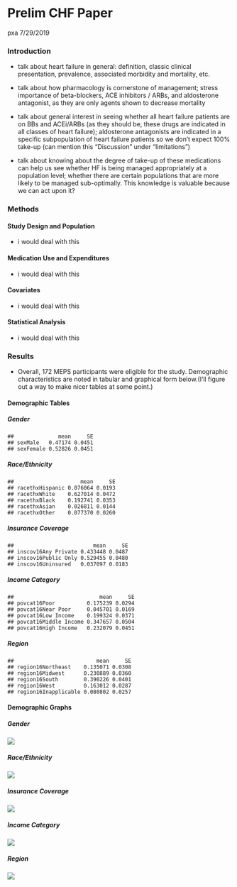 Prelim CHF Paper
================
pxa
7/29/2019

### Introduction

  - talk about heart failure in general: definition, classic clinical
    presentation, prevalence, associated morbidity and mortality, etc.

  - talk about how pharmacology is cornerstone of management; stress
    importance of beta-blockers, ACE inhibitors / ARBs, and aldosterone
    antagonist, as they are only agents shown to decrease mortality

  - talk about general interest in seeing whether all heart failure
    patients are on BBs and ACEi/ARBs (as they should be, these drugs
    are indicated in all classes of heart failure); aldosterone
    antagonists are indicated in a specific subpopulation of heart
    failure patients so we don’t expect 100% take-up (can mention this
    “Discussion” under “limitations”)

  - talk about knowing about the degree of take-up of these medications
    can help us see whether HF is being managed appropriately at a
    population level; whether there are certain populations that are
    more likely to be managed sub-optimally. This knowledge is valuable
    because we can act upon it?

### Methods

#### Study Design and Population

  - i would deal with this

#### Medication Use and Expenditures

  - i would deal with this

#### Covariates

  - i would deal with this

#### Statistical Analysis

  - i would deal with this

### Results

  - Overall, 172 MEPS participants were eligible for the study.
    Demographic characteristics are noted in tabular and graphical form
    below.(I’ll figure out a way to make nicer tables at some point.)

#### Demographic Tables

##### Gender

    ##              mean     SE
    ## sexMale   0.47174 0.0451
    ## sexFemale 0.52826 0.0451

##### Race/Ethnicity

    ##                     mean     SE
    ## racethxHispanic 0.076064 0.0193
    ## racethxWhite    0.627014 0.0472
    ## racethxBlack    0.192741 0.0353
    ## racethxAsian    0.026811 0.0144
    ## racethxOther    0.077370 0.0260

##### Insurance Coverage

    ##                         mean     SE
    ## inscov16Any Private 0.433448 0.0487
    ## inscov16Public Only 0.529455 0.0480
    ## inscov16Uninsured   0.037097 0.0183

##### Income Category

    ##                           mean     SE
    ## povcat16Poor          0.175239 0.0294
    ## povcat16Near Poor     0.045701 0.0169
    ## povcat16Low Income    0.199324 0.0371
    ## povcat16Middle Income 0.347657 0.0504
    ## povcat16High Income   0.232079 0.0451

##### Region

    ##                          mean     SE
    ## region16Northeast    0.135071 0.0308
    ## region16Midwest      0.230889 0.0360
    ## region16South        0.390226 0.0401
    ## region16West         0.163012 0.0287
    ## region16Inapplicable 0.080802 0.0257

#### 

#### Demographic Graphs

##### Gender

![](test_markdown_files/figure-gfm/unnamed-chunk-7-1.png)<!-- -->

##### Race/Ethnicity

![](test_markdown_files/figure-gfm/unnamed-chunk-8-1.png)<!-- -->

##### Insurance Coverage

![](test_markdown_files/figure-gfm/unnamed-chunk-9-1.png)<!-- -->

##### Income Category

![](test_markdown_files/figure-gfm/unnamed-chunk-10-1.png)<!-- -->

##### Region

![](test_markdown_files/figure-gfm/unnamed-chunk-11-1.png)<!-- -->

####
